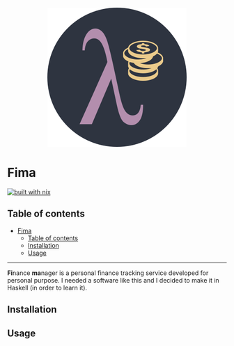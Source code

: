 <p align="center">
  <img src="./assets/logo.svg">
</p>

# Fima

[![built with nix](https://img.shields.io/badge/Built_With-Nix-5277C3.svg?logo=nixos&labelColor=73C3D5)](https://builtwithnix.org)

## Table of contents
<!--ts-->
   * [Fima](#fima)
      * [Table of contents](#table-of-contents)
      * [Installation](#installation)
      * [Usage](#usage)
<!--te-->

---

**Fi**nance **ma**nager is a personal finance tracking service developed for personal purpose. I needed a software like this and I decided to make it in Haskell (in order to learn it).

## Installation

## Usage
